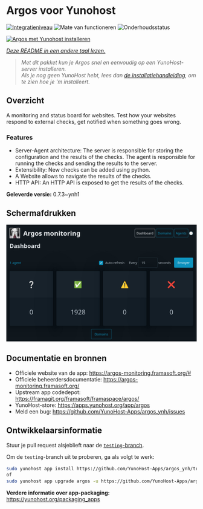 <!--
NB: Deze README is automatisch gegenereerd door <https://github.com/YunoHost/apps/tree/master/tools/readme_generator>
Hij mag NIET handmatig aangepast worden.
-->

# Argos voor Yunohost

[![Integratieniveau](https://apps.yunohost.org/badge/integration/argos)](https://ci-apps.yunohost.org/ci/apps/argos/)
![Mate van functioneren](https://apps.yunohost.org/badge/state/argos)
![Onderhoudsstatus](https://apps.yunohost.org/badge/maintained/argos)

[![Argos met Yunohost installeren](https://install-app.yunohost.org/install-with-yunohost.svg)](https://install-app.yunohost.org/?app=argos)

*[Deze README in een andere taal lezen.](./ALL_README.md)*

> *Met dit pakket kun je Argos snel en eenvoudig op een YunoHost-server installeren.*  
> *Als je nog geen YunoHost hebt, lees dan [de installatiehandleiding](https://yunohost.org/install), om te zien hoe je 'm installeert.*

## Overzicht

A monitoring and status board for websites. Test how your websites respond to external checks, get notified when something goes wrong.

### Features

- Server-Agent architecture: The server is responsible for storing the configuration and the results of the checks. The agent is responsible for running the checks and sending the results to the server.
- Extensibility: New checks can be added using python.
- A Website allows to navigate the results of the checks.
- HTTP API: An HTTP API is exposed to get the results of the checks.



**Geleverde versie:** 0.7.3~ynh1

## Schermafdrukken

![Schermafdrukken van Argos](./doc/screenshots/screenshot.jpg)

## Documentatie en bronnen

- Officiele website van de app: <https://argos-monitoring.framasoft.org/#>
- Officiele beheerdersdocumentatie: <https://argos-monitoring.framasoft.org/>
- Upstream app codedepot: <https://framagit.org/framasoft/framaspace/argos/>
- YunoHost-store: <https://apps.yunohost.org/app/argos>
- Meld een bug: <https://github.com/YunoHost-Apps/argos_ynh/issues>

## Ontwikkelaarsinformatie

Stuur je pull request alsjeblieft naar de [`testing`-branch](https://github.com/YunoHost-Apps/argos_ynh/tree/testing).

Om de `testing`-branch uit te proberen, ga als volgt te werk:

```bash
sudo yunohost app install https://github.com/YunoHost-Apps/argos_ynh/tree/testing --debug
of
sudo yunohost app upgrade argos -u https://github.com/YunoHost-Apps/argos_ynh/tree/testing --debug
```

**Verdere informatie over app-packaging:** <https://yunohost.org/packaging_apps>
